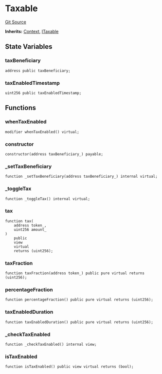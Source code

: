 # Taxable
[Git Source](https://github.com/ContractLabs/foundry-bountykinds-contract/blob/67e6855d3beabdf242cc0b51d9e53b087a5235b9/src/oz-custom/internal/Taxable.sol)

**Inherits:**
[Context](/src/oz-custom/oz/utils/Context.sol/abstract.Context.md), [ITaxable](/src/oz-custom/internal/interfaces/ITaxable.sol/interface.ITaxable.md)


## State Variables
### taxBeneficiary

```solidity
address public taxBeneficiary;
```


### taxEnabledTimestamp

```solidity
uint256 public taxEnabledTimestamp;
```


## Functions
### whenTaxEnabled


```solidity
modifier whenTaxEnabled() virtual;
```

### constructor


```solidity
constructor(address taxBeneficiary_) payable;
```

### _setTaxBeneficiary


```solidity
function _setTaxBeneficiary(address taxBeneficiary_) internal virtual;
```

### _toggleTax


```solidity
function _toggleTax() internal virtual;
```

### tax


```solidity
function tax(
    address token_,
    uint256 amount_
)
    public
    view
    virtual
    returns (uint256);
```

### taxFraction


```solidity
function taxFraction(address token_) public pure virtual returns (uint256);
```

### percentageFraction


```solidity
function percentageFraction() public pure virtual returns (uint256);
```

### taxEnabledDuration


```solidity
function taxEnabledDuration() public pure virtual returns (uint256);
```

### _checkTaxEnabled


```solidity
function _checkTaxEnabled() internal view;
```

### isTaxEnabled


```solidity
function isTaxEnabled() public view virtual returns (bool);
```

